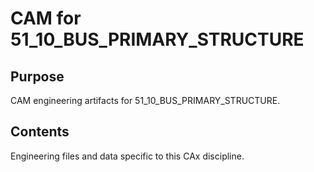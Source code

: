 # CAM for 51_10_BUS_PRIMARY_STRUCTURE

## Purpose
CAM engineering artifacts for 51_10_BUS_PRIMARY_STRUCTURE.

## Contents
Engineering files and data specific to this CAx discipline.
